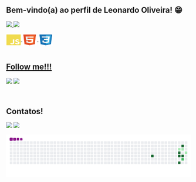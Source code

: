 ## Bem-vindo(a) ao perfil de Leonardo Oliveira! 😁

 <div>
   <a href="https://github.com/ILeonardo-Lima">
   <img height="180em" src="https://github-readme-stats.vercel.app/api?username=ILeonardo-Lima&show_icons=true&theme=tokyonight&include_all_commits=true&count_private=true"/>
   <img height="180em" src="https://github-readme-stats.vercel.app/api/top-langs/?username=ILeonardo-Lima&layout=compact&langs_count=6&theme=tokyonight"/>

</div>
<div style="display: inline_block"><br>
  <img align="center" alt="Js" height="30" width="40" src="https://raw.githubusercontent.com/devicons/devicon/master/icons/javascript/javascript-plain.svg ">
  <img align="center" alt="HTML" height="30" width="40" src="https://raw.githubusercontent.com/devicons/devicon/master/icons/html5/html5-original.svg ">
  <img align="center" alt="CSS" height="30" width="40" src="https://raw.githubusercontent.com/devicons/devicon/master/icons/css3/css3-original.svg ">
</div>
 
 <br>
 
   ## Follow me!!!
  
<div>
  
  <a href="https://instagram.com/ileo_lima" target="_blank"><img src="https://img.shields.io/badge/-Instagram-%23E4405F?style=for-the- badge&logo=instagram&logoColor=white" target="_blank"></a>
  <a href="https://web.facebook.com/leonardo.deoliveiralima.54" target="_blank"><img src="https://img.shields.io/badge/-Facebook-%230077B5?style=for-the- badge&logo=facebook&logoColor=white" target="_blank"></a>
  
 
 <br>
 
 ## Contatos!
 
 <a href="https://contate.me/leonardo.lima" target="_blank"><img src="https://img.shields.io/badge/-WhatsApp-%11E4405F?style=for-the- badge&logo=WhatsApp&logoColor=white" target="_blank"></a>
  <a href="mailto:leonardolimaoliveira5@gmail.com" target="_blank"><img src="https://img.shields.io/badge/-Gmail-%23E0090F?style=for-the- badge&logo=Gmail&logoColor=white" target="_blank"></a>
  
  ![snake gif](https://github.com/ILeonardo-Lima/ILeonardo-Lima/blob/output/github-contribution-grid-snake.gif)

</div>
